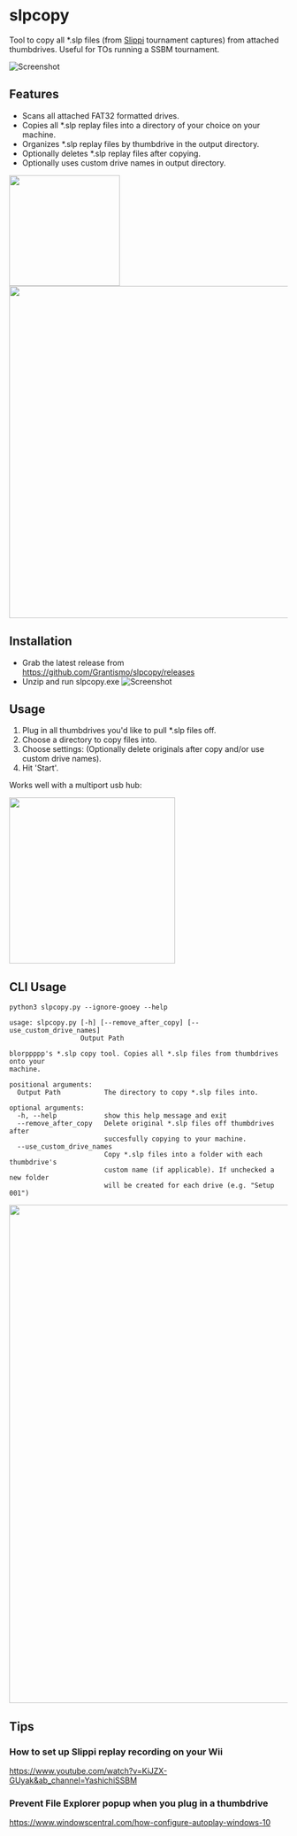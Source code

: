 # slpcopy
Tool to copy all *.slp files (from [Slippi](https://github.com/project-slippi/project-slippi) tournament captures) from attached thumbdrives. Useful for TOs running a SSBM tournament. 

![Screenshot](https://i.imgur.com/pFlVgeQ.png)

## Features

* Scans all attached FAT32 formatted drives.
* Copies all *.slp replay files into a directory of your choice on your machine.
* Organizes *.slp replay files by thumbdrive in the output directory.
* Optionally deletes *.slp replay files after copying. 
* Optionally uses custom drive names in output directory.

<img src="https://i.imgur.com/zAGVtME.png" width="200">
<img src="https://i.imgur.com/VZsv6hr.png" width="600">


## Installation

* Grab the latest release from https://github.com/Grantismo/slpcopy/releases
* Unzip and run slpcopy.exe
![Screenshot](https://i.imgur.com/2kktTeK.png)

## Usage
1. Plug in all thumbdrives you'd like to pull *.slp files off. 
1. Choose a directory to copy files into.
1. Choose settings: (Optionally delete originals after copy and/or use custom drive names).
1. Hit 'Start'.

Works well with a multiport usb hub:

<img src="https://i.imgur.com/tDVmnau.jpg" width="300">

## CLI Usage

```
python3 slpcopy.py --ignore-gooey --help

usage: slpcopy.py [-h] [--remove_after_copy] [--use_custom_drive_names]
                  Output Path

blorppppp's *.slp copy tool. Copies all *.slp files from thumbdrives onto your
machine.

positional arguments:
  Output Path           The directory to copy *.slp files into.

optional arguments:
  -h, --help            show this help message and exit
  --remove_after_copy   Delete original *.slp files off thumbdrives after
                        succesfully copying to your machine.
  --use_custom_drive_names
                        Copy *.slp files into a folder with each thumbdrive's
                        custom name (if applicable). If unchecked a new folder
                        will be created for each drive (e.g. "Setup 001")
```
<img src="https://imgur.com/ornd613.jpg" width="900">

## Tips
### How to set up Slippi replay recording on your Wii
https://www.youtube.com/watch?v=KiJZX-GUyak&ab_channel=YashichiSSBM

### Prevent File Explorer popup when you plug in a thumbdrive
https://www.windowscentral.com/how-configure-autoplay-windows-10
